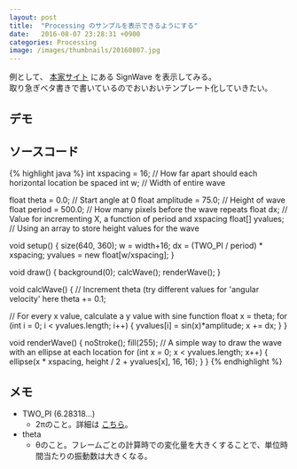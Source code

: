 ```yaml
---
layout: post
title:  "Processing のサンプルを表示できるようにする"
date:   2016-08-07 23:28:31 +0900
categories: Processing
image: /images/thumbnails/20160807.jpg
---
```


例として、 [本家サイト](https://processing.org/examples/sinewave.html) にある SignWave を表示してみる。  
取り急ぎベタ書きで書いているのでおいおいテンプレート化していきたい。

## デモ

<script type="text/javascript" src="https://cdnjs.cloudflare.com/ajax/libs/processing.js/1.4.8/processing.min.js"></script>
<script type="text/processing" data-processing-target="processing-canvas">
int xspacing = 16;   // How far apart should each horizontal location be spaced
int w;              // Width of entire wave

float theta = 0.0;  // Start angle at 0
float amplitude = 75.0;  // Height of wave
float period = 500.0;  // How many pixels before the wave repeats
float dx;  // Value for incrementing X, a function of period and xspacing
float[] yvalues;  // Using an array to store height values for the wave

void setup() {
  size(640, 360);
  w = width+16;
  dx = (TWO_PI / period) * xspacing;
  yvalues = new float[w/xspacing];
}

void draw() {
  background(0);
  calcWave();
  renderWave();
}

void calcWave() {
  // Increment theta (try different values for 'angular velocity' here
  theta += 0.02;

  // For every x value, calculate a y value with sine function
  float x = theta;
  for (int i = 0; i < yvalues.length; i++) {
    yvalues[i] = sin(x)*amplitude;
    x+=dx;
  }
}

void renderWave() {
  noStroke();
  fill(255);
  // A simple way to draw the wave with an ellipse at each location
  for (int x = 0; x < yvalues.length; x++) {
    ellipse(x*xspacing, height/2+yvalues[x], 16, 16);
  }
}
</script>
<div>
  <canvas id="processing-canvas" class="canvas" width="200px" height="200px"></canvas>
</div>

## ソースコード

{% highlight java %}
int xspacing = 16;   // How far apart should each horizontal location be spaced
int w;              // Width of entire wave

float theta = 0.0;  // Start angle at 0
float amplitude = 75.0;  // Height of wave
float period = 500.0;  // How many pixels before the wave repeats
float dx;  // Value for incrementing X, a function of period and xspacing
float[] yvalues;  // Using an array to store height values for the wave

void setup() {
  size(640, 360);
  w = width+16;
  dx = (TWO_PI / period) * xspacing;
  yvalues = new float[w/xspacing];
}

void draw() {
  background(0);
  calcWave();
  renderWave();
}

void calcWave() {
  // Increment theta (try different values for 'angular velocity' here
  theta += 0.1;

  // For every x value, calculate a y value with sine function
  float x = theta;
  for (int i = 0; i < yvalues.length; i++) {
    yvalues[i] = sin(x)*amplitude;
    x += dx;
  }
}

void renderWave() {
  noStroke();
  fill(255);
  // A simple way to draw the wave with an ellipse at each location
  for (int x = 0; x < yvalues.length; x++) {
    ellipse(x * xspacing, height / 2 + yvalues[x], 16, 16);
  }
}
{% endhighlight %}

## メモ
* TWO_PI (6.28318...)
  - 2πのこと。詳細は [こちら](http://www.technotype.net/processing/reference/TWO_PI.html)。
* theta
  - θのこと。フレームごとの計算時での変化量を大きくすることで、単位時間当たりの振動数は大きくなる。
